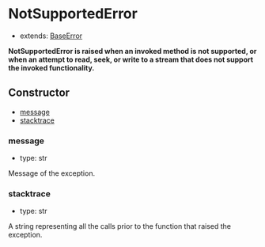 # NotSupportedError

- extends: [BaseError](./doc/api/python/exceptions/baseerror.md)

**NotSupportedError is raised when an invoked method is not supported, or when an attempt to read, seek, or write to a stream that does not support the invoked functionality.**

## Constructor<!-- {docsify-ignore} -->
- [message](#message)
- [stacktrace](#stacktrace)


### message
- type: str

Message of the exception.


### stacktrace
- type: str

A string representing all the calls prior to the function that raised the exception.